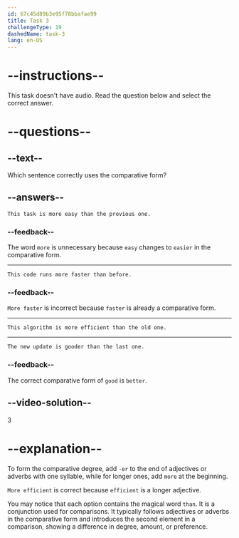 ```yaml
---
id: 67c45d89b3e95f78bbafae99
title: Task 3
challengeType: 19
dashedName: task-3
lang: en-US
---
```


# --instructions--

This task doesn't have audio. Read the question below and select the correct answer.

# --questions--

## --text--

Which sentence correctly uses the comparative form?

## --answers--

`This task is more easy than the previous one.`  

### --feedback--

The word `more` is unnecessary because `easy` changes to `easier` in the comparative form.

---

`This code runs more faster than before.` 

### --feedback--

`More faster` is incorrect because `faster` is already a comparative form.

---

`This algorithm is more efficient than the old one.` 

---

`The new update is gooder than the last one.`

### --feedback--

The correct comparative form of `good` is `better`.

## --video-solution--

3

# --explanation--

To form the comparative degree, add `-er` to the end of adjectives or adverbs with one syllable, while for longer ones, add `more` at the beginning.

`More efficient` is correct because `efficient` is a longer adjective.

You may notice that each option contains the magical word `than`. It is a conjunction used for comparisons. It typically follows adjectives or adverbs in the comparative form and introduces the second element in a comparison, showing a difference in degree, amount, or preference.
